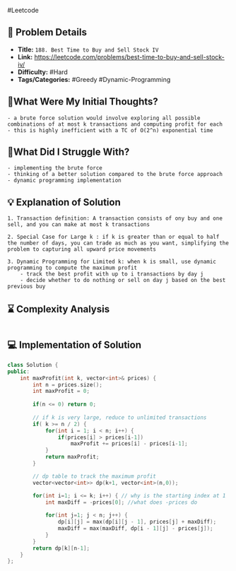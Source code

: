 #Leetcode
## 📝 Problem Details

- **Title:** `188. Best Time to Buy and Sell Stock IV`
- **Link:** https://leetcode.com/problems/best-time-to-buy-and-sell-stock-iv/
- **Difficulty:** #Hard
- **Tags/Categories:** #Greedy #Dynamic-Programming 

## 💭What Were My Initial Thoughts?

```
- a brute force solution would involve exploring all possible combinations of at most k transactions and computing profit for each
- this is highly inefficient with a TC of O(2^n) exponential time 
```

## 🤔What Did I Struggle With?

```
- implementing the brute force
- thinking of a better solution compared to the brute force approach
- dynamic programming implementation
```

## 💡 Explanation of Solution

```
1. Transaction definition: A transaction consists of ony buy and one sell, and you can make at most k transactions

2. Special Case for Large k : if k is greater than or equal to half the number of days, you can trade as much as you want, simplifying the problem to capturing all upward price movements

3. Dynamic Programming for Limited k: when k is small, use dynamic programming to compute the maximum profit
	- track the best profit with up to i transactions by day j
	- decide whether to do nothing or sell on day j based on the best previous buy

```

## ⌛ Complexity Analysis

```

```

## 💻 Implementation of Solution

```cpp
class Solution {
public:
	int maxProfit(int k, vector<int>& prices) {
		int n = prices.size();
		int maxProfit = 0;
		
		if(n <= 0) return 0;
	
		// if k is very large, reduce to unlimited transactions
		if( k >= n / 2) {
			for(int i = 1; i < n; i++) {
				if(prices[i] > prices[i-1])
					maxProfit += prices[i] - prices[i-1];
			}	
			return maxProfit;
		}

		// dp table to track the maximum profit
		vector<vector<int>> dp(k+1, vector<int>(n,0));

		for(int i=1; i <= k; i++) { // why is the starting index at 1
			int maxDiff = -prices[0]; //what does -prices do
			
			for(int j=1; j < n; j++) {
				dp[i][j] = max(dp[i][j - 1], prices[j] + maxDiff); 
				maxDiff = max(maxDiff, dp[i - 1][j] - prices[j]);
			}
		}
		return dp[k][n-1];
	}
};
``` 